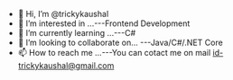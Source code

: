 - 👋 Hi, I’m @trickykaushal
- 👀 I’m interested in ...---Frontend Development
- 🌱 I’m currently learning ...---C#
- 💞️ I’m looking to collaborate on... ---Java/C#/.NET Core
- 📫 How to reach me ...---You can cotact me on mail id-trickykaushal@gmail.com

<!---
trickykaushal/trickykaushal is a ✨ special ✨ repository because its `README.md` (this file) appears on your GitHub profile.
You can click the Preview link to take a look at your changes.
--->
